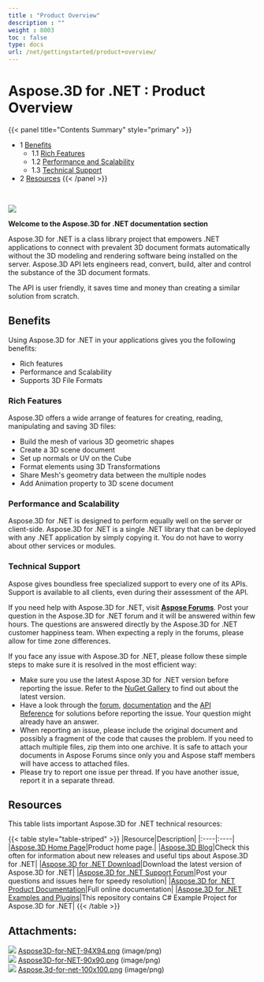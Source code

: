 ```yaml
---
title : "Product Overview" 
description : "" 
weight : 8003 
toc : false
type: docs
url: /net/gettingstarted/product+overview/
---
```


# Aspose.3D for .NET : Product Overview


{{< panel title="Contents Summary" style="primary" >}}
*   1 [Benefits](#benefits)
    *   1.1 [Rich Features](#rich-features)
    *   1.2 [Performance and Scalability](#performance-and-scalability)
    *   1.3 [Technical Support](#technical-support)
*   2 [Resources](#resources)
{{< /panel >}}
 

 

![](https://docs2.aspose.com/3d/net/attachments/19923696/20119558.png)

**Welcome to the Aspose.3D for .NET documentation section**

Aspose.3D for .NET is a class library project that empowers .NET applications to connect with prevalent 3D document formats automatically without the 3D modeling and rendering software being installed on the server. Aspose.3D API lets engineers read, convert, build, alter and control the substance of the 3D document formats.

The API is user friendly, it saves time and money than creating a similar solution from scratch.

## Benefits

Using Aspose.3D for .NET in your applications gives you the following benefits:

*   Rich features
*   Performance and Scalability
*   Supports 3D File Formats

### Rich Features

Aspose.3D offers a wide arrange of features for creating, reading, manipulating and saving 3D files:

*   Build the mesh of various 3D geometric shapes
*   Create a 3D scene document
*   Set up normals or UV on the Cube
*   Format elements using 3D Transformations
*   Share Mesh's geometry data between the multiple nodes
*   Add Animation property to 3D scene document

### Performance and Scalability

Aspose.3D for .NET is designed to perform equally well on the server or client-side. Aspose.3D for .NET is a single .NET library that can be deployed with any .NET application by simply copying it. You do not have to worry about other services or modules.

### Technical Support

Aspose gives boundless free specialized support to every one of its APIs. Support is available to all clients, even during their assessment of the API.

If you need help with Aspose.3D for .NET, visit **[Aspose Forums](https://forum.aspose.com/)**. Post your question in the Aspose.3D for .NET forum and it will be answered within few hours. The questions are answered directly by the Aspose.3D for .NET customer happiness team. When expecting a reply in the forums, please allow for time zone differences.

If you face any issue with Aspose.3D for .NET, please follow these simple steps to make sure it is resolved in the most efficient way:

*   Make sure you use the latest Aspose.3D for .NET version before reporting the issue. Refer to the [NuGet Gallery](https://www.nuget.org/packages/Aspose.3D) to find out about the latest version.
*   Have a look through the [forum](https://forum.aspose.com/c/3d), [documentation](https://docs2.aspose.com/3d/net/) and the [API Reference](https://apireference.aspose.com/net/3d) for solutions before reporting the issue. Your question might already have an answer.
*   When reporting an issue, please include the original document and possibly a fragment of the code that causes the problem. If you need to attach multiple files, zip them into one archive. It is safe to attach your documents in Aspose Forums since only you and Aspose staff members will have access to attached files.
*   Please try to report one issue per thread. If you have another issue, report it in a separate thread.

## Resources

This table lists important Aspose.3D for .NET technical resources:

{{< table style="table-striped" >}}
|Resource|Description|
|:----|:----|
|[Aspose.3D Home Page](https://products.aspose.com/3d/net)|Product home page.|
|[Aspose.3D Blog](https://blog.aspose.com/category/3d/)|Check this often for information about new releases and useful tips about Aspose.3D for .NET|
|[Aspose.3D for .NET Download](https://www.nuget.org/packages/Aspose.3d)|Download the latest version of Aspose.3D for .NET|
|[Aspose.3D for .NET Support Forum](https://forum.aspose.com/c/3d)|Post your questions and issues here for speedy resolution|
|[Aspose.3D for .NET Product Documentation](http://docs.aspose.com/docs/display/3dnet/Home)|Full online documentation|
|[Aspose.3D for .NET Examples and Plugins](https://github.com/aspose-3d/Aspose.3D-for-.NET)|This repository contains C# Example Project for Aspose.3D for .NET|
{{< /table >}}

## Attachments:

![](https://docs2.aspose.com/3d/net/images/icons/bullet_blue.gif) [Aspose3D-for-NET-94X94.png](https://docs2.aspose.com/3d/net/attachments/19923696/20119560.png) (image/png)  
![](https://docs2.aspose.com/3d/net/images/icons/bullet_blue.gif) [Aspose3D-for-NET-90x90.png](https://docs2.aspose.com/3d/net/attachments/19923696/20119561.png) (image/png)  
![](https://docs2.aspose.com/3d/net/images/icons/bullet_blue.gif) [Aspose.3d-for-net-100x100.png](https://docs2.aspose.com/3d/net/attachments/19923696/20119558.png) (image/png)  


